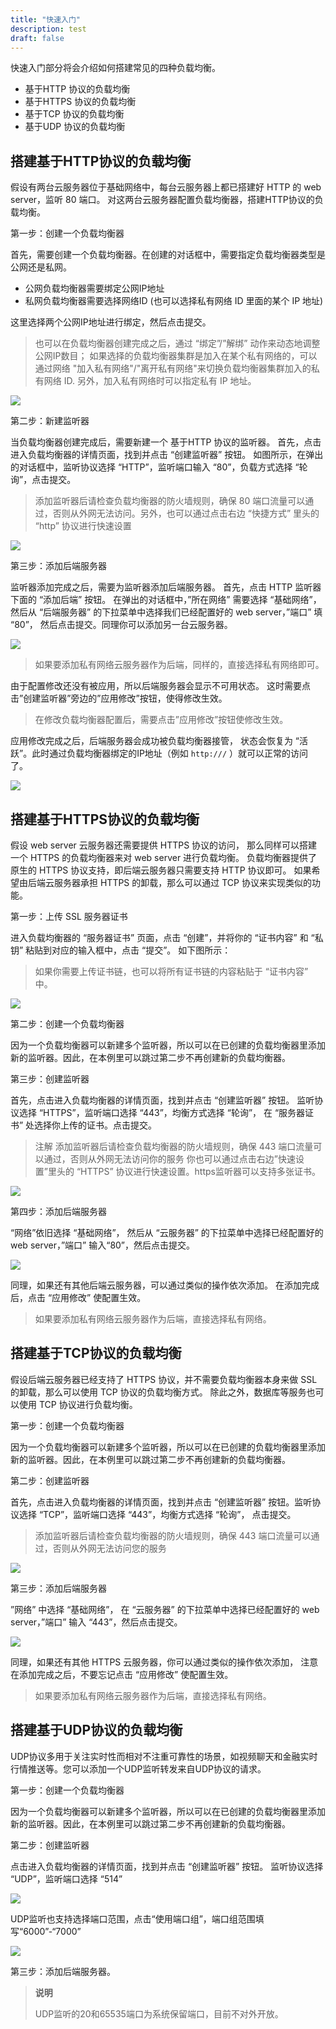 ```yaml
---
title: "快速入门"
description: test
draft: false
---
```


快速入门部分将会介绍如何搭建常见的四种负载均衡。

* 基于HTTP 协议的负载均衡
* 基于HTTPS 协议的负载均衡
* 基于TCP 协议的负载均衡
* 基于UDP 协议的负载均衡





## 搭建基于HTTP协议的负载均衡

假设有两台云服务器位于基础网络中，每台云服务器上都已搭建好 HTTP 的 web server，监听 80 端口。 对这两台云服务器配置负载均衡器，搭建HTTP协议的负载均衡。

第一步：创建一个负载均衡器

首先，需要创建一个负载均衡器。在创建的对话框中，需要指定负载均衡器类型是公网还是私网。

*   公网负载均衡器需要绑定公网IP地址
*   私网负载均衡器需要选择网络ID (也可以选择私有网络 ID 里面的某个 IP 地址)

这里选择两个公网IP地址进行绑定，然后点击提交。

> 也可以在负载均衡器创建完成之后，通过 “绑定”/”解绑” 动作来动态地调整公网IP数目；
> 如果选择的负载均衡器集群是加入在某个私有网络的，可以通过网络 "加入私有网络"/"离开私有网络"来切换负载均衡器集群加入的私有网络 ID. 另外，加入私有网络时可以指定私有 IP 地址。

![](../../manual/_images/create_lb.png)

第二步：新建监听器

当负载均衡器创建完成后，需要新建一个 基于HTTP 协议的监听器。 首先，点击进入负载均衡器的详情页面，找到并点击 “创建监听器” 按钮。 如图所示，在弹出的对话框中，监听协议选择 “HTTP”，监听端口输入 “80”，负载方式选择 “轮询”，点击提交。

>添加监听器后请检查负载均衡器的防火墙规则，确保 80 端口流量可以通过，否则从外网无法访问。另外，也可以通过点击右边 “快捷方式” 里头的 “http” 协议进行快速设置

![](../../manual/_images/create_http_listener.png)

第三步：添加后端服务器

监听器添加完成之后，需要为监听器添加后端服务器。 首先，点击 HTTP 监听器下面的 “添加后端” 按钮。 在弹出的对话框中，”所在网络” 需要选择 “基础网络”， 然后从 “后端服务器” 的下拉菜单中选择我们已经配置好的 web server，”端口” 填 “80”， 然后点击提交。同理你可以添加另一台云服务器。

![](../../manual/_images/add_http_backend.png)

> 如果要添加私有网络云服务器作为后端，同样的，直接选择私有网络即可。

由于配置修改还没有被应用，所以后端服务器会显示不可用状态。 这时需要点击”创建监听器”旁边的”应用修改”按钮，使得修改生效。



> 在修改负载均衡器配置后，需要点击”应用修改”按钮使修改生效。



应用修改完成之后，后端服务器会成功被负载均衡器接管， 状态会恢复为 “活跃”。此时通过负载均衡器绑定的IP地址（例如 `http:///` ）就可以正常的访问了。

![](../../manual/_images/http_lb_view.png)

## 搭建基于HTTPS协议的负载均衡

假设 web server 云服务器还需要提供 HTTPS 协议的访问， 那么同样可以搭建一个 HTTPS 的负载均衡器来对 web server 进行负载均衡。 负载均衡器提供了原生的 HTTPS 协议支持，即后端云服务器只需要支持 HTTP 协议即可。 如果希望由后端云服务器承担 HTTPS 的卸载，那么可以通过 TCP 协议来实现类似的功能。

第一步：上传 SSL 服务器证书

进入负载均衡器的 “服务器证书” 页面，点击 “创建”，并将你的 “证书内容” 和 “私钥” 粘贴到对应的输入框中，点击 “提交”。 如下图所示：

>如果你需要上传证书链，也可以将所有证书链的内容粘贴于 “证书内容” 中。



![](../../manual/_images/create_lb_server_cert.png)

第二步：创建一个负载均衡器

因为一个负载均衡器可以新建多个监听器，所以可以在已创建的负载均衡器里添加新的监听器。因此，在本例里可以跳过第二步不再创建新的负载均衡器。

第三步：创建监听器

首先，点击进入负载均衡器的详情页面，找到并点击 “创建监听器” 按钮。 监听协议选择 “HTTPS”，监听端口选择 “443”，均衡方式选择 “轮询”， 在 “服务器证书” 处选择你上传的证书。点击提交。



>注解
>添加监听器后请检查负载均衡器的防火墙规则，确保 443 端口流量可以通过，否则从外网无法访问你的服务 你也可以通过点击右边”快速设置”里头的 “HTTPS” 协议进行快速设置。https监听器可以支持多张证书。



![](../../manual/_images/create_https_listener.png)

第四步：添加后端服务器

“网络”依旧选择 “基础网络”， 然后从 “云服务器” 的下拉菜单中选择已经配置好的 web server，”端口” 输入“80”，然后点击提交。

![](../../manual/_images/add_http_backend.png)

同理，如果还有其他后端云服务器，可以通过类似的操作依次添加。 在添加完成后，点击 “应用修改” 使配置生效。

> 如果要添加私有网络云服务器作为后端，直接选择私有网络。


## 搭建基于TCP协议的负载均衡

假设后端云服务器已经支持了 HTTPS 协议，并不需要负载均衡器本身来做 SSL 的卸载，那么可以使用 TCP 协议的负载均衡方式。 除此之外，数据库等服务也可以使用 TCP 协议进行负载均衡。

第一步：创建一个负载均衡器

因为一个负载均衡器可以新建多个监听器，所以可以在已创建的负载均衡器里添加新的监听器。因此，在本例里可以跳过第二步不再创建新的负载均衡器。

第二步：创建监听器

首先，点击进入负载均衡器的详情页面，找到并点击 “创建监听器” 按钮。监听协议选择 “TCP”，监听端口选择 “443”，均衡方式选择 “轮询”， 点击提交。


>添加监听器后请检查负载均衡器的防火墙规则，确保 443 端口流量可以通过，否则从外网无法访问您的服务


![](../../manual/_images/create_tcp_listener.png)

第三步：添加后端服务器


”网络” 中选择 “基础网络”， 在 “云服务器” 的下拉菜单中选择已经配置好的 web server，”端口” 输入 “443”，然后点击提交。

![](../../manual/_images/add_http_backend.png)

同理，如果还有其他 HTTPS 云服务器，你可以通过类似的操作依次添加， 注意在添加完成之后，不要忘记点击 “应用修改” 使配置生效。

>如果要添加私有网络云服务器作为后端，直接选择私有网络。

## 搭建基于UDP协议的负载均衡

UDP协议多用于关注实时性而相对不注重可靠性的场景，如视频聊天和金融实时行情推送等。您可以添加一个UDP监听转发来自UDP协议的请求。

第一步：创建一个负载均衡器

因为一个负载均衡器可以新建多个监听器，所以可以在已创建的负载均衡器里添加新的监听器。因此，在本例里可以跳过第二步不再创建新的负载均衡器。

第二步：创建监听器

点击进入负载均衡器的详情页面，找到并点击 “创建监听器” 按钮。 监听协议选择 “UDP”，监听端口选择 “514”

![](../../manual/_images/create_udp_listener.png)

UDP监听也支持选择端口范围，点击“使用端口组”，端口组范围填写“6000”-“7000”

![](../../manual/_images/create_udp_listener_portgroup.png)

第三步：添加后端服务器。


>**说明**
>
>UDP监听的20和65535端口为系统保留端口，目前不对外开放。